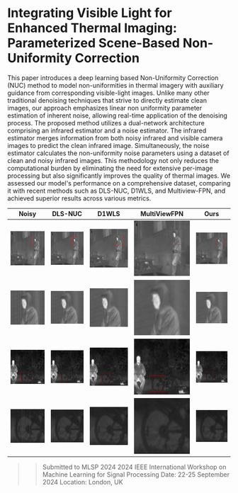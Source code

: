 # Integrating Visible Light for Enhanced Thermal Imaging: Parameterized Scene-Based Non-Uniformity Correction

This paper introduces a deep learning based Non-Uniformity Correction (NUC) method to model non-uniformities in thermal imagery with auxiliary guidance from corresponding visible-light images. Unlike many other traditional denoising techniques that strive to directly estimate clean images, our approach emphasizes linear non uniformity parameter estimation of inherent noise, allowing real-time application of the denoising process. The proposed method utilizes a dual-network architecture comprising an infrared estimator and a noise estimator. The infrared estimator merges information from both noisy infrared and visible camera images to predict the clean infrared image. Simultaneously, the noise estimator calculates the non-uniformity noise parameters using a dataset of clean and noisy infrared images. This methodology not only reduces the computational burden by eliminating the need for extensive per-image processing but also significantly improves the quality of thermal images. We assessed our model's performance on a comprehensive dataset, comparing it with recent methods such as DLS-NUC, D1WLS, and Multiview-FPN, and achieved superior results across various metrics.

| Noisy                                        | DLS-NUC                                       | D1WLS                                        | MultiViewFPN                                     | Ours                                         |
|----------------------------------------------|-----------------------------------------------|----------------------------------------------|--------------------------------------------------|----------------------------------------------|
| ![](./visuals/result_emptymodel_image_0.png) | ![](./visuals/result_dlsnucmodel_image_0.png) | ![](./visuals/result_d1wlsmodel_image_0.png) | ![](./visuals/result_multiviewmodel_image_0.png) | ![](./visuals/result_saftamodel_image_0.png) |
| ![](./visuals/zoomed_emptymodel_image_0.png) | ![](./visuals/zoomed_dlsnucmodel_image_0.png) | ![](./visuals/zoomed_d1wlsmodel_image_0.png) | ![](./visuals/zoomed_multiviewmodel_image_0.png) | ![](./visuals/zoomed_saftamodel_image_0.png) |
| ![](./visuals/result_emptymodel_image_1.png) | ![](./visuals/result_dlsnucmodel_image_1.png) | ![](./visuals/result_d1wlsmodel_image_1.png) | ![](./visuals/result_multiviewmodel_image_1.png) | ![](./visuals/result_saftamodel_image_1.png) |
| ![](./visuals/zoomed_emptymodel_image_1.png) | ![](./visuals/zoomed_dlsnucmodel_image_1.png) | ![](./visuals/zoomed_d1wlsmodel_image_1.png) | ![](./visuals/zoomed_multiviewmodel_image_1.png) | ![](./visuals/zoomed_saftamodel_image_1.png) |

>> Submitted to MLSP 2024
>> 2024 IEEE International Workshop on Machine Learning for Signal Processing
>> Date: 22-25 September 2024
>> Location: London, UK